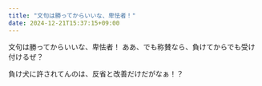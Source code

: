 ```yaml
---
title: "文句は勝ってからいいな、卑怯者！"
date: 2024-12-21T15:37:15+09:00
---
```

文句は勝ってからいいな、卑怯者！
ああ、でも称賛なら、負けてからでも受け付けるぜ？

負け犬に許されてんのは、反省と改善だけだがなぁ！？
